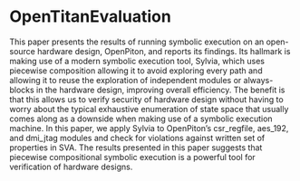 # OpenTitanEvaluation

This paper presents the results of running symbolic
execution on an open-source hardware design, OpenPiton, and
reports its findings. Its hallmark is making use of a modern
symbolic execution tool, Sylvia, which uses piecewise composition allowing it to avoid exploring every path and allowing it to
reuse the exploration of independent modules or always-blocks in
the hardware design, improving overall efficiency. The benefit is
that this allows us to verify security of hardware design without
having to worry about the typical exhaustive enumeration of
state space that usually comes along as a downside when
making use of a symbolic execution machine. In this paper,
we apply Sylvia to OpenPiton’s csr_regfile, aes_192, and
dmi_jtag modules and check for violations against written set
of properties in SVA. The results presented in this paper suggests
that piecewise compositional symbolic execution is a powerful tool
for verification of hardware designs.
